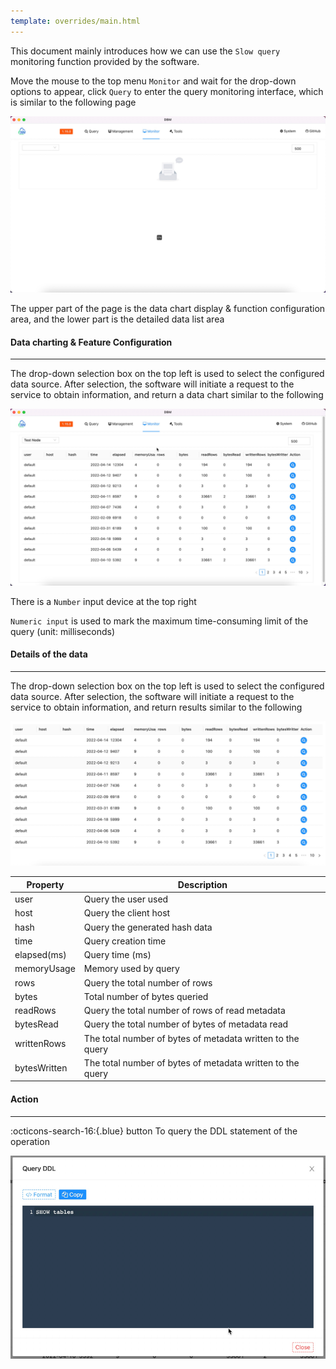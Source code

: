 ```yaml
---
template: overrides/main.html
---
```


This document mainly introduces how we can use the `Slow query` monitoring function provided by the software.

Move the mouse to the top menu `Monitor` and wait for the drop-down options to appear, click `Query` to enter the query monitoring interface, which is similar to the following page

![img.png](../../assets/images/others/monitor/query/img.png)

The upper part of the page is the data chart display & function configuration area, and the lower part is the detailed data list area

#### Data charting & Feature Configuration

---

The drop-down selection box on the top left is used to select the configured data source. After selection, the software will initiate a request to the service to obtain information, and return a data chart similar to the following

![img_1.png](../../assets/images/others/monitor/query/img_1.png)

There is a `Number` input device at the top right

`Numeric input` is used to mark the maximum time-consuming limit of the query (unit: milliseconds)

#### Details of the data

---

The drop-down selection box on the top left is used to select the configured data source. After selection, the software will initiate a request to the service to obtain information, and return results similar to the following

![img_2.png](../../assets/images/others/monitor/query/img_2.png)

| Property     | Description                                                |
|--------------|------------------------------------------------------------|
| user         | Query the user used                                        |
| host         | Query the client host                                      |
| hash         | Query the generated hash data                              |
| time         | Query creation time                                        |
| elapsed(ms)  | Query time (ms)                                            |
| memoryUsage  | Memory used by query                                       |
| rows         | Query the total number of rows                             |
| bytes        | Total number of bytes queried                              |
| readRows     | Query the total number of rows of read metadata            |
| bytesRead    | Query the total number of bytes of metadata read           |
| writtenRows  | The total number of bytes of metadata written to the query |
| bytesWritten | The total number of bytes of metadata written to the query |

#### Action

---

:octicons-search-16:{.blue} button To query the DDL statement of the operation

![img_3.png](../../assets/images/others/monitor/query/img_3.png)
